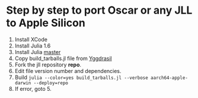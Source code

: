 # Step by step to port Oscar or any JLL to Apple Silicon

1. Install XCode
2. Install Julia 1.6
3. Install Julia [master](https://github.com/JuliaLang/julia)
4. Copy build_tarballs.jl file from [Yggdrasil](https://github.com/JuliaPackaging/Yggdrasil)
5. Fork the jll repository **repo**.
6. Edit file version number and dependencies.
7. Build `julia --color=yes build_tarballs.jl --verbose aarch64-apple-darwin --deploy=repo`
8. If error, goto 5.
